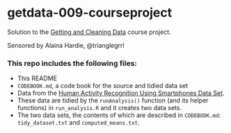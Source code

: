 # getdata-009-courseproject

Solution to the [Getting and Cleaning Data](https://class.coursera.org/getdata-009/) course project.

Sensored by Alaina Hardie, @trianglegrrl

### This repo includes the following files:

* This README
* `CODEBOOK.md`, a code book for the source and tidied data set
* Data from the [Human Activity Recognition Using Smartphones Data Set](http://archive.ics.uci.edu/ml/datasets/Human+Activity+Recognition+Using+Smartphones).
* These data are tidied by the `runAnalysis()` function (and its helper functions) in `run_analysis.R` and it creates two data sets.
* The two data sets, the contents of which are described in `CODEBOOK.md`: `tidy_dataset.txt` and `computed_means.txt`. 